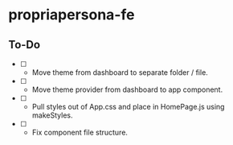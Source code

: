# propriapersona-fe

## To-Do

- [ ] - Move theme from dashboard to separate folder / file.
- [ ] - Move theme provider from dashboard to app component.
- [ ] - Pull styles out of App.css and place in HomePage.js using makeStyles.
- [ ] - Fix component file structure.
